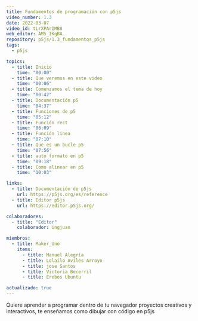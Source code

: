 ```yaml
---
title: Fundamentos de programación con p5js
video_number: 1.3
date: 2022-03-07
video_id: tLrXPArIMB8
web_editor: AM5_IKgBA
repository: p5js/1.3_fundamentos_p5js
tags:
  - p5js

topics:
  - title: Inicio
    time: "00:00"
  - title: Que veremos en este video
    time: "00:06"
  - title: Comenzamos el tema de hoy
    time: "00:42"
  - title: Documentación p5
    time: "04:37"
  - title: Funciones de p5
    time: "05:12"
  - title: Función rect
    time: "06:09"
  - title: Función linea
    time: "07:10"
  - title: Que es un bucle p5
    time: "07:56"
  - title: auto formato en p5
    time: "09:18"
  - title: Como alinear en p5
    time: "10:03"

links:
  - title: Documentación de p5js
    url: https://p5js.org/es/reference
  - title: Editor p5js
    url: https://editor.p5js.org/

colaboradores:
  - title: "Editor"
    colaborador: ingjuan

miembros:
  - title: Maker_Uno
    items:
      - title: Manuel Alegría
      - title: Lolailo Aviles Arroyo
      - title: jose Santos
      - title: Victoria Becerril
      - title: Erebos Ubuntu

actualizado: true
---
```


Quiere aprender a programar dentro de tu navegador proyectos creativos y interactivos, te enseñamos como dibujar con código en p5js
